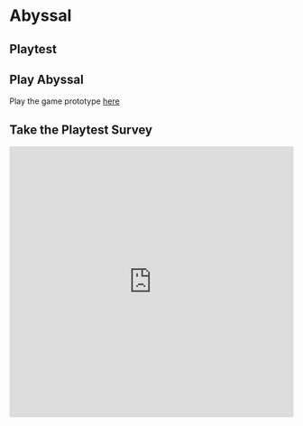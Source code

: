 # Abyssal
## Playtest

## Play Abyssal

Play the game prototype [here](../prototype/ANilakantan_AbyssalPrototypeV2.html)

## Take the Playtest Survey


<iframe width="640px" height= "480px" src= "https://forms.office.com/Pages/ResponsePage.aspx?id=FRGudvwe8kqlNuKyRDrxoHO92Muhja1AoeWWgDg7BSZUMVRJWDczM1c4QzhPSzFFUzFPMUFQU0cyRi4u&embed=true" frameborder= "0" marginwidth= "0" marginheight= "0" style= "border: none; max-width:100%; max-height:100vh" allowfullscreen webkitallowfullscreen mozallowfullscreen msallowfullscreen> </iframe>
